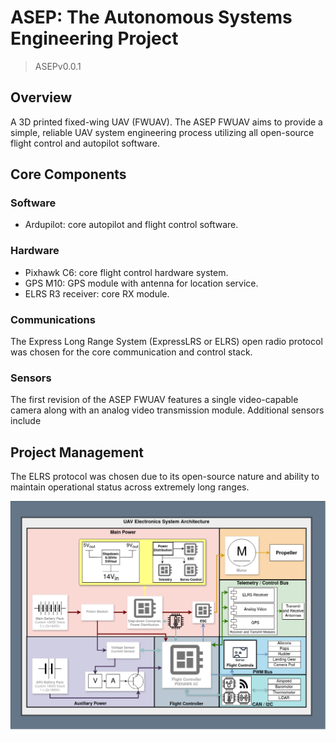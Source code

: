 # ASEP: The Autonomous Systems Engineering Project
> ASEPv0.0.1

## Overview
A 3D printed fixed-wing UAV (FWUAV). The ASEP FWUAV aims to provide a simple, reliable UAV system engineering process utilizing all open-source flight control and autopilot software.  

## Core Components
### Software
- Ardupilot: core autopilot and flight control software. 
### Hardware
- Pixhawk C6: core flight control hardware system.
- GPS M10: GPS module with antenna for location service.
- ELRS R3 receiver: core RX module.
### Communications
The Express Long Range System (ExpressLRS or ELRS) open radio protocol was chosen for the core communication and control stack.
### Sensors
The first revision of the ASEP FWUAV features a single video-capable camera along with an analog video transmission module. Additional sensors include

## Project Management
The ELRS protocol was chosen due to its open-source nature and ability to maintain operational status across extremely long ranges. 

![arch](https://github.com/jeremylaratro/fixedwing_uav_drone_project/blob/main/system_arch_l.png)
